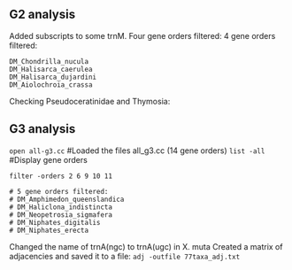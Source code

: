 ## G2 analysis
Added subscripts to some trnM.
Four gene orders filtered: 
4 gene orders filtered:
```
DM_Chondrilla_nucula
DM_Halisarca_caerulea
DM_Halisarca_dujardini
DM_Aiolochroia_crassa
```

Checking Pseudoceratinidae and Thymosia:

## G3 analysis
`open all-g3.cc` #Loaded the files all_g3.cc (14 gene orders)
`list -all` #Display gene orders
```
filter -orders 2 6 9 10 11

# 5 gene orders filtered:
# DM_Amphimedon_queenslandica
# DM_Haliclona_indistincta
# DM_Neopetrosia_sigmafera
# DM_Niphates_digitalis
# DM_Niphates_erecta
```

Changed the name of trnA(ngc) to trnA(ugc) in X. muta
Created a matrix of adjacencies and saved it to a file:
`adj -outfile 77taxa_adj.txt`
